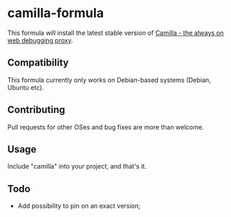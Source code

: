 # camilla-formula

This formula will install the latest stable version of [Camilla - the always on web debugging proxy][Camilla].

## Compatibility

This formula currently only works on Debian-based systems (Debian, Ubuntu etc).

## Contributing

Pull requests for other OSes and bug fixes are more than welcome.

## Usage

Include "camilla" into your project, and that's it.

## Todo

- Add possibility to pin on an exact version;

[Camilla]: https://www.camillaproxy.com/
